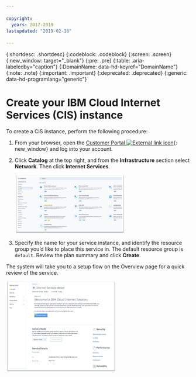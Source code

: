 ```yaml
---

copyright:
  years: 2017-2019
lastupdated: "2019-02-18"

---
```


{:shortdesc: .shortdesc}
{:codeblock: .codeblock}
{:screen: .screen}
{:new_window: target="_blank"}
{:pre: .pre}
{:table: .aria-labeledby="caption"}
{:DomainName: data-hd-keyref="DomainName"}
{:note: .note}
{:important: .important}
{:deprecated: .deprecated}
{:generic: data-hd-programlang="generic"}

# Create your IBM Cloud Internet Services (CIS) instance

To create a CIS instance, perform the following procedure:

1. From your browser, open the [Customer Portal ![External link icon](../../icons/launch-glyph.svg "External link icon")](https://{DomainName}/){: new_window} and log into your account. 
2. Click **Catalog** at the top right, and from the  **Infrastructure** section select **Network**. Then click **Internet Services**.

   <img src="images/reliability0.png" alt="drawing" style="width: 300px;"/>

3. Specify the name for your service instance, and identify the resource group you’d like to place this service in. The default resource group is `default`. Review the plan summary and click **Create**.
    
The system will take you to a setup flow on the Overview page for a quick review of the service.
    
<img src="images/reliability2.png" alt="drawing" style="width: 300px;"/>
